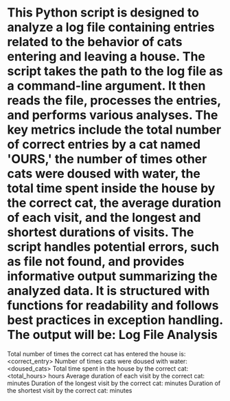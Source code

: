 This Python script is designed to analyze a log file containing entries related to the behavior of cats entering and leaving a house. The script takes the path to the log file as a command-line argument. It then reads the file, processes the entries, and performs various analyses. The key metrics include the total number of correct entries by a cat named 'OURS,' the number of times other cats were doused with water, the total time spent inside the house by the correct cat, the average duration of each visit, and the longest and shortest durations of visits. The script handles potential errors, such as file not found, and provides informative output summarizing the analyzed data. It is structured with functions for readability and follows best practices in exception handling.
The output will be:
Log File Analysis
=================
Total number of times the correct cat has entered the house is: <correct_entry>
Number of times cats were doused with water: <doused_cats>
Total time spent in the house by the correct cat: <total_hours> hours
Average duration of each visit by the correct cat: <average> minutes
Duration of the longest visit by the correct cat: <maximum> minutes
Duration of the shortest visit by the correct cat: <minimum> minutes
